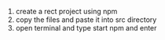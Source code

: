 1. create a rect project using npm
2. copy the files and paste it into src directory
3. open terminal and type start npm and enter
